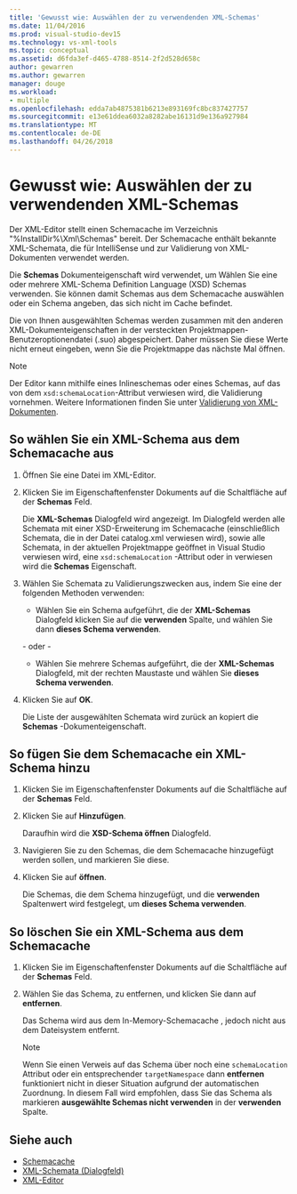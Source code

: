 ```yaml
---
title: 'Gewusst wie: Auswählen der zu verwendenden XML-Schemas'
ms.date: 11/04/2016
ms.prod: visual-studio-dev15
ms.technology: vs-xml-tools
ms.topic: conceptual
ms.assetid: d6fda3ef-d465-4788-8514-2f2d528d658c
author: gewarren
ms.author: gewarren
manager: douge
ms.workload:
- multiple
ms.openlocfilehash: edda7ab4875381b6213e893169fc8bc837427757
ms.sourcegitcommit: e13e61ddea6032a8282abe16131d9e136a927984
ms.translationtype: MT
ms.contentlocale: de-DE
ms.lasthandoff: 04/26/2018
---
```

# <a name="how-to-select-the-xml-schemas-to-use"></a>Gewusst wie: Auswählen der zu verwendenden XML-Schemas

Der XML-Editor stellt einen Schemacache im Verzeichnis "%InstallDir%\Xml\Schemas" bereit. Der Schemacache enthält bekannte XML-Schemata, die für IntelliSense und zur Validierung von XML-Dokumenten verwendet werden.

Die **Schemas** Dokumenteigenschaft wird verwendet, um Wählen Sie eine oder mehrere XML-Schema Definition Language (XSD) Schemas verwenden. Sie können damit Schemas aus dem Schemacache auswählen oder ein Schema angeben, das sich nicht im Cache befindet.

Die von Ihnen ausgewählten Schemas werden zusammen mit den anderen XML-Dokumenteigenschaften in der versteckten Projektmappen-Benutzeroptionendatei (.suo) abgespeichert. Daher müssen Sie diese Werte nicht erneut eingeben, wenn Sie die Projektmappe das nächste Mal öffnen.

> [!NOTE]
> Der Editor kann mithilfe eines Inlineschemas oder eines Schemas, auf das von dem `xsd:schemaLocation`-Attribut verwiesen wird, die Validierung vornehmen. Weitere Informationen finden Sie unter [Validierung von XML-Dokumenten](../xml-tools/xml-document-validation.md).

## <a name="to-select-an-xml-schema-from-the-schema-cache"></a>So wählen Sie ein XML-Schema aus dem Schemacache aus

1.  Öffnen Sie eine Datei im XML-Editor.

2.  Klicken Sie im Eigenschaftenfenster Dokuments auf die Schaltfläche auf der **Schemas** Feld.

     Die **XML-Schemas** Dialogfeld wird angezeigt. Im Dialogfeld werden alle Schemata mit einer XSD-Erweiterung im Schemacache (einschließlich Schemata, die in der Datei catalog.xml verwiesen wird), sowie alle Schemata, in der aktuellen Projektmappe geöffnet in Visual Studio verwiesen wird, eine `xsd:schemaLocation` -Attribut oder in verwiesen wird die **Schemas** Eigenschaft.

3.  Wählen Sie Schemata zu Validierungszwecken aus, indem Sie eine der folgenden Methoden verwenden:

    -   Wählen Sie ein Schema aufgeführt, die der **XML-Schemas** Dialogfeld klicken Sie auf die **verwenden** Spalte, und wählen Sie dann **dieses Schema verwenden**.

     - oder - 

    -   Wählen Sie mehrere Schemas aufgeführt, die der **XML-Schemas** Dialogfeld, mit der rechten Maustaste und wählen Sie **dieses Schema verwenden**.

4.  Klicken Sie auf **OK**.

     Die Liste der ausgewählten Schemata wird zurück an kopiert die **Schemas** -Dokumenteigenschaft.

## <a name="to-add-an-xml-schema-to-the-schema-cache"></a>So fügen Sie dem Schemacache ein XML-Schema hinzu

1.  Klicken Sie im Eigenschaftenfenster Dokuments auf die Schaltfläche auf der **Schemas** Feld.

2.  Klicken Sie auf **Hinzufügen**.

     Daraufhin wird die **XSD-Schema öffnen** Dialogfeld.

3.  Navigieren Sie zu den Schemas, die dem Schemacache hinzugefügt werden sollen, und markieren Sie diese.

4.  Klicken Sie auf **öffnen**.

     Die Schemas, die dem Schema hinzugefügt, und die **verwenden** Spaltenwert wird festgelegt, um **dieses Schema verwenden**.

## <a name="to-delete-an-xml-schema-from-the-schema-cache"></a>So löschen Sie ein XML-Schema aus dem Schemacache

1.  Klicken Sie im Eigenschaftenfenster Dokuments auf die Schaltfläche auf der **Schemas** Feld.

2.  Wählen Sie das Schema, zu entfernen, und klicken Sie dann auf **entfernen**.

     Das Schema wird aus dem In-Memory-Schemacache , jedoch nicht aus dem Dateisystem entfernt.

    > [!NOTE]
    > Wenn Sie einen Verweis auf das Schema über noch eine `schemaLocation` Attribut oder ein entsprechender `targetNamespace` dann **entfernen** funktioniert nicht in dieser Situation aufgrund der automatischen Zuordnung. In diesem Fall wird empfohlen, dass Sie das Schema als markieren **ausgewählte Schemas nicht verwenden** in der **verwenden** Spalte.

## <a name="see-also"></a>Siehe auch

- [Schemacache](../xml-tools/schema-cache.md)
- [XML-Schemata (Dialogfeld)](../xml-tools/xml-schemas-dialog-box.md)
- [XML-Editor](../xml-tools/xml-editor.md)